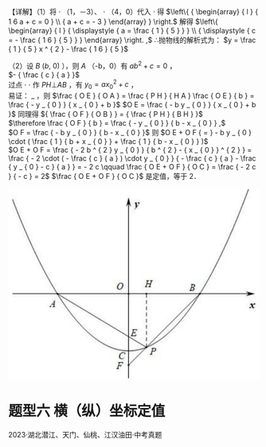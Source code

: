 【详解】（1）将 $\cdot$ （1，－3）、 $\cdot$ （4，0）代入 $\cdot$ 得 $\left\{ { \begin{array} { l } { 1 6 a + c = 0 } \\ { a + c = - 3 } \end{array} } \right.$ 解得 $\left\{ \begin{array} { l } { \displaystyle { a = \frac { 1 } { 5 } } } \\ { \displaystyle { c = - \frac { 1 6 } { 5 } } } \end{array} \right. ,$ ∴抛物线的解析式为： $y = \frac { 1 } { 5 } x ^ { 2 } - \frac { 1 6 } { 5 }$

（2）设 $B \ ( b , \ 0 )$ ），则 $A$ （-b，0）有 $a b ^ { 2 } + c = 0$ ，  
$- { \frac { c } { a } }$   
过点 $\cdot$ $\cdot$ 作 $P H \bot A B$ ，有 $y _ { 0 } = a { x _ { 0 } } ^ { 2 } + c$ ，  
易证： $\_$ ，则 $\frac { O E } { O A } = \frac { P H } { H A } \frac { O E } { b } = \frac { - y _ { 0 } } { x _ { 0 } + b }$ $O E = \frac { - b y _ { 0 } } { x _ { 0 } + b }$ 同理得 ${ \frac { O F } { O B } } = { \frac { P H } { B H } }$   
$\therefore \frac { O F } { b } = \frac { - y _ { 0 } } { b - x _ { 0 } } ,$   
$O F = \frac { - b y _ { 0 } } { b - x _ { 0 } }$ 则 $O E + O F { = } - b y _ { 0 } \cdot ( \frac { 1 } { b + x _ { 0 } } + \frac { 1 } { b - x _ { 0 } } )$   
$O E + O F = \frac { - 2 b ^ { 2 } y _ { 0 } } { b ^ { 2 } - { x _ { 0 } } ^ { 2 } } = \frac { - 2 \cdot ( - \frac { c } { a } ) \cdot y _ { 0 } } { - \frac { c } { a } - \frac { y _ { 0 } - c } { a } } = - 2 c \qquad \frac { O E + O F } { O C } = \frac { - 2 c } { - c } = 2$ $\frac { O E + O F } { O C }$ 是定值，等于 2．

![](<../../qs_image_DB/专题3-1_二次函数中的10类定值、定点问题（解析版）/da27342f76ef1136b04899bcd5fab767570332829472af39677fabfbadc90ba6.jpg>)

# 题型六 横（纵）坐标定值

2023·湖北潜江、天门、仙桃、江汉油田·中考真题

